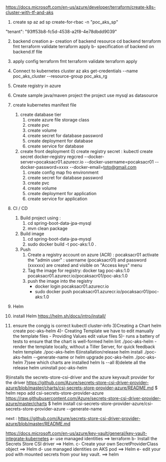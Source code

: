 
https://docs.microsoft.com/en-us/azure/developer/terraform/create-k8s-cluster-with-tf-and-aks
1) create sp
az ad sp create-for-rbac -n "poc_aks_sp"

"tenant": "93ff53b8-fc5d-4538-a2f8-4e78dbdd9039"

2) backend creation
a- creation of backend resource
cd backend
terraform fmt
terraform validate
terraform apply
b- specification of backend on backend.tf file

3) apply config
terraform fmt
terraform validate
terraform apply

4) Connect to kubernetes cluster
az aks get-credentials --name poc_aks_cluster --resource-group poc_aks_rg

4) Create registry in azure


5) Create sample java/maven project
   the project use mysql as datasource

6) create kubernetes manifest file
   1) create database tier
      1) create azure file storage class
      2) create pvc
      3) create volume
      4) create secret for database password
      5) create deployment for database
      6) create service for database
   2) create front deployment
      0) create registry secret : kubectl create secret docker-registry regcred --docker-server=pocaksacr01.azurecr.io --docker-username=pocaksacr01 --docker-password=xxxx --docker-email=toto@gmail.com
      1) create config map fro environment
      2) create secret for database password
      3) create pvc
      4) create volume
      5) create deployment for application
      6) create service for application
7) CI / CD
   1) Build project using : 
      1) cd spring-boot-data-jpa-mysql
      2) mvn clean package
   2) Build image  
      1) cd spring-boot-data-jpa-mysql
      2) sudo docker build -t poc-aks:1.0 .
   3) Push
      1) Create a registry account on azure (ACR) : pocaksacr01
         activate the "admin user" : username (pocaksacr01) and password (xxxxxx) are created and visible on "Access keys" menu
      2) Tag the image for registry: docker tag poc-aks:1.0 pocaksacr01.azurecr.io/pocaksacr01/poc-aks:1.0
      1) push the image into the registry
          - docker login pocaksacr01.azurecr.io
          - sudo docker push pocaksacr01.azurecr.io/pocaksacr01/poc-aks:1.0

8) Helm
  1) install Helm
    https://helm.sh/docs/intro/install/
  2) ensure the congig is correct 
    kubectl cluster-info
  3)Creating a Chart
    helm create poc-aks-helm
  4)- Creating Template
    we have to edit manually the template files
    - Providing Values
    edit value files
  5)- runs a battery of tests to ensure that the chart is well-formed
    helm lint ./poc-aks-helm
    - render the template locally, without a Tiller Server, for quick feedback
    helm template ./poc-aks-helm 
  6)installation/release
    helm install ./poc-aks-helm --generate-name
    or
    helm upgrade poc-aks-helm ./poc-aks-helm
  7)see which charts are installed
    helm ls --all
  8)delete all the release
    helm uninstall poc-aks-helm

  9)installs the secrets-store-csi-driver and the azure keyvault provider for the driver
https://github.com/Azure/secrets-store-csi-driver-provider-azure/blob/master/charts/csi-secrets-store-provider-azure/README.md
$ helm repo add csi-secrets-store-provider-azure https://raw.githubusercontent.com/Azure/secrets-store-csi-driver-provider-azure/master/charts
$ helm install csi-secrets-store-provider-azure/csi-secrets-store-provider-azure --generate-name

next : https://github.com/Azure/secrets-store-csi-driver-provider-azure/blob/master/README.md


https://docs.microsoft.com/en-us/azure/key-vault/general/key-vault-integrate-kubernetes 
a- use managed identities ==> terraform
b- Install the Secrets Store CSI driver ==> Helm.
c- Create your own SecretProviderClass object ==> Helm
d- use managed identities on AKS pod ==> Helm
e- edit your pod with mounted secrets from your key vault.  ==> helm
